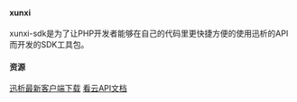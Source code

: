 #### xunxi
xunxi-sdk是为了让PHP开发者能够在自己的代码里更快捷方便的使用迅析的API而开发的SDK工具包。

#### 资源
[迅析最新客户端下载](http://xunxicloud-10059548.cossh.myqcloud.com/xunxi.exe)
[看云API文档](https://www.kancloud.cn/aipaiteam/api/313877)
